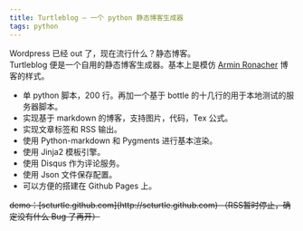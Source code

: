 ```yaml
---
title: Turtleblog — 一个 python 静态博客生成器
tags: python
---
```


Wordpress 已经 out 了，现在流行什么？静态博客。   
Turtleblog 便是一个自用的静态博客生成器。基本上是模仿 [Armin Ronacher](http://lucumr.pocoo.org) 博客的样式。

+ 单 python 脚本，200 行。再加一个基于 bottle 的十几行的用于本地测试的服务器脚本。
+ 实现基于 markdown 的博客，支持图片，代码，Tex 公式。
+ 实现文章标签和 RSS 输出。
+ 使用 Python-markdown 和 Pygments 进行基本渲染。
+ 使用 Jinja2 模板引擎。
+ 使用 Disqus 作为评论服务。
+ 使用 Json 文件保存配置。
+ 可以方便的搭建在 Github Pages 上。

<del>
demo：[scturtle.github.com](http://scturtle.github.com)
（RSS暂时停止，确定没有什么 Bug 了再开）
</del>
